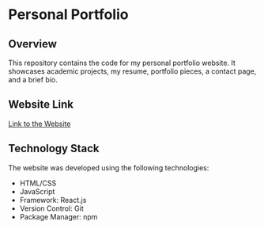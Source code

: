 # Personal Portfolio

## Overview
This repository contains the code for my personal portfolio website. It showcases academic projects, my resume, portfolio pieces, a contact page, and a brief bio.

## Website Link
[Link to the Website](https://silianrail.github.io/Personal-Portfolio/)

## Technology Stack
The website was developed using the following technologies:
- HTML/CSS
- JavaScript
- Framework: React.js
- Version Control: Git
- Package Manager: npm
